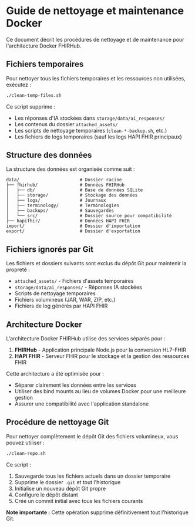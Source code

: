 # Guide de nettoyage et maintenance Docker

Ce document décrit les procédures de nettoyage et de maintenance pour l'architecture Docker FHIRHub.

## Fichiers temporaires

Pour nettoyer tous les fichiers temporaires et les ressources non utilisées, exécutez :

```bash
./clean-temp-files.sh
```

Ce script supprime :
- Les réponses d'IA stockées dans `storage/data/ai_responses/`
- Les contenus du dossier `attached_assets/`
- Les scripts de nettoyage temporaires (`clean-*-backup.sh`, etc.)
- Les fichiers de logs temporaires (sauf les logs HAPI FHIR principaux)

## Structure des données

La structure des données est organisée comme suit :

```
data/                       # Dossier racine
├── fhirhub/                # Données FHIRHub
│   ├── db/                 # Base de données SQLite
│   ├── storage/            # Stockage des données
│   ├── logs/               # Journaux
│   ├── terminology/        # Terminologies
│   ├── backups/            # Sauvegardes
│   └── src/                # Dossier source pour compatibilité
├── hapifhir/               # Données HAPI FHIR
import/                     # Dossier d'importation
export/                     # Dossier d'exportation
```

## Fichiers ignorés par Git

Les fichiers et dossiers suivants sont exclus du dépôt Git pour maintenir la propreté :

- `attached_assets/` - Fichiers d'assets temporaires
- `storage/data/ai_responses/` - Réponses IA stockées
- Scripts de nettoyage temporaires
- Fichiers volumineux (JAR, WAR, ZIP, etc.)
- Fichiers de log générés par HAPI FHIR

## Architecture Docker

L'architecture Docker FHIRHub utilise des services séparés pour :

1. **FHIRHub** - Application principale Node.js pour la conversion HL7-FHIR
2. **HAPI FHIR** - Serveur FHIR pour le stockage et la gestion des ressources FHIR

Cette architecture a été optimisée pour :
- Séparer clairement les données entre les services
- Utiliser des bind mounts au lieu de volumes Docker pour une meilleure gestion
- Assurer une compatibilité avec l'application standalone

## Procédure de nettoyage Git

Pour nettoyer complètement le dépôt Git des fichiers volumineux, vous pouvez utiliser :

```bash
./clean-repo.sh
```

Ce script :
1. Sauvegarde tous les fichiers actuels dans un dossier temporaire
2. Supprime le dossier `.git` et tout l'historique
3. Initialise un nouveau dépôt Git propre
4. Configure le dépôt distant
5. Crée un commit initial avec tous les fichiers courants

**Note importante :** Cette opération supprime définitivement tout l'historique Git.